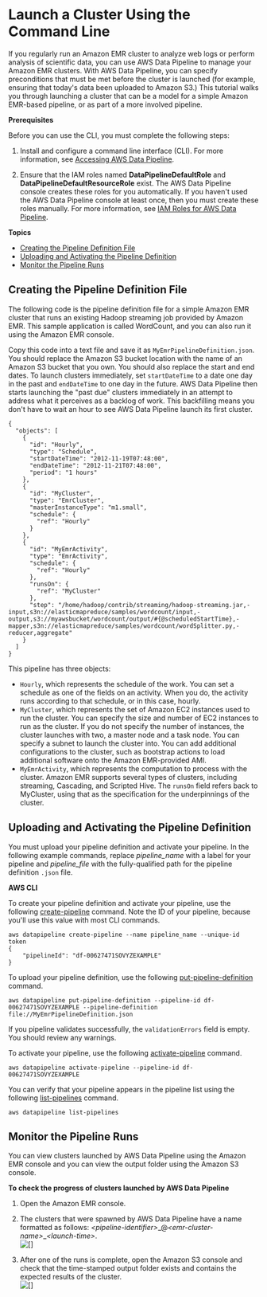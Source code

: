 # Launch a Cluster Using the Command Line<a name="dp-launch-emr-jobflow-cli"></a>

If you regularly run an Amazon EMR cluster to analyze web logs or perform analysis of scientific data, you can use AWS Data Pipeline to manage your Amazon EMR clusters\. With AWS Data Pipeline, you can specify preconditions that must be met before the cluster is launched \(for example, ensuring that today's data been uploaded to Amazon S3\.\) This tutorial walks you through launching a cluster that can be a model for a simple Amazon EMR\-based pipeline, or as part of a more involved pipeline\.

**Prerequisites**

Before you can use the CLI, you must complete the following steps:

1. Install and configure a command line interface \(CLI\)\. For more information, see [Accessing AWS Data Pipeline](what-is-datapipeline.md#accessing-datapipeline)\.

1. Ensure that the IAM roles named **DataPipelineDefaultRole** and **DataPipelineDefaultResourceRole** exist\. The AWS Data Pipeline console creates these roles for you automatically\. If you haven't used the AWS Data Pipeline console at least once, then you must create these roles manually\. For more information, see [IAM Roles for AWS Data Pipeline](dp-iam-roles.md)\.

**Topics**
+ [Creating the Pipeline Definition File](#streaming-cluster-json)
+ [Uploading and Activating the Pipeline Definition](#streaming-cluster-activate)
+ [Monitor the Pipeline Runs](#streaming-cluster-monitor)

## Creating the Pipeline Definition File<a name="streaming-cluster-json"></a>

The following code is the pipeline definition file for a simple Amazon EMR cluster that runs an existing Hadoop streaming job provided by Amazon EMR\. This sample application is called WordCount, and you can also run it using the Amazon EMR console\.

Copy this code into a text file and save it as `MyEmrPipelineDefinition.json`\. You should replace the Amazon S3 bucket location with the name of an Amazon S3 bucket that you own\. You should also replace the start and end dates\. To launch clusters immediately, set `startDateTime` to a date one day in the past and `endDateTime` to one day in the future\. AWS Data Pipeline then starts launching the "past due" clusters immediately in an attempt to address what it perceives as a backlog of work\. This backfilling means you don't have to wait an hour to see AWS Data Pipeline launch its first cluster\.

```
{
  "objects": [
    {
      "id": "Hourly",
      "type": "Schedule",
      "startDateTime": "2012-11-19T07:48:00",
      "endDateTime": "2012-11-21T07:48:00",
      "period": "1 hours"
    },
    {
      "id": "MyCluster",
      "type": "EmrCluster",
      "masterInstanceType": "m1.small",
      "schedule": {
        "ref": "Hourly"
      }
    },
    {
      "id": "MyEmrActivity",
      "type": "EmrActivity",
      "schedule": {
        "ref": "Hourly"
      },
      "runsOn": {
        "ref": "MyCluster"
      },
      "step": "/home/hadoop/contrib/streaming/hadoop-streaming.jar,-input,s3n://elasticmapreduce/samples/wordcount/input,-output,s3://myawsbucket/wordcount/output/#{@scheduledStartTime},-mapper,s3n://elasticmapreduce/samples/wordcount/wordSplitter.py,-reducer,aggregate"
    }
  ]
}
```

 This pipeline has three objects:
+  `Hourly`, which represents the schedule of the work\. You can set a schedule as one of the fields on an activity\. When you do, the activity runs according to that schedule, or in this case, hourly\. 
+  `MyCluster`, which represents the set of Amazon EC2 instances used to run the cluster\. You can specify the size and number of EC2 instances to run as the cluster\. If you do not specify the number of instances, the cluster launches with two, a master node and a task node\. You can specify a subnet to launch the cluster into\. You can add additional configurations to the cluster, such as bootstrap actions to load additional software onto the Amazon EMR\-provided AMI\. 
+  `MyEmrActivity`, which represents the computation to process with the cluster\. Amazon EMR supports several types of clusters, including streaming, Cascading, and Scripted Hive\. The `runsOn` field refers back to MyCluster, using that as the specification for the underpinnings of the cluster\.

## Uploading and Activating the Pipeline Definition<a name="streaming-cluster-activate"></a>

You must upload your pipeline definition and activate your pipeline\. In the following example commands, replace *pipeline\_name* with a label for your pipeline and *pipeline\_file* with the fully\-qualified path for the pipeline definition `.json` file\.

**AWS CLI**

To create your pipeline definition and activate your pipeline, use the following [create\-pipeline](https://docs.aws.amazon.com/cli/latest/reference/datapipeline/create-pipeline.html) command\. Note the ID of your pipeline, because you'll use this value with most CLI commands\.

```
aws datapipeline create-pipeline --name pipeline_name --unique-id token
{
    "pipelineId": "df-00627471SOVYZEXAMPLE"
}
```

To upload your pipeline definition, use the following [put\-pipeline\-definition](https://docs.aws.amazon.com/cli/latest/reference/datapipeline/put-pipeline-definition.html) command\.

```
aws datapipeline put-pipeline-definition --pipeline-id df-00627471SOVYZEXAMPLE --pipeline-definition file://MyEmrPipelineDefinition.json
```

If you pipeline validates successfully, the `validationErrors` field is empty\. You should review any warnings\.

To activate your pipeline, use the following [activate\-pipeline](https://docs.aws.amazon.com/cli/latest/reference/datapipeline/activate-pipeline.html) command\.

```
aws datapipeline activate-pipeline --pipeline-id df-00627471SOVYZEXAMPLE
```

You can verify that your pipeline appears in the pipeline list using the following [list\-pipelines](https://docs.aws.amazon.com/cli/latest/reference/datapipeline/list-pipelines.html) command\.

```
aws datapipeline list-pipelines
```

## Monitor the Pipeline Runs<a name="streaming-cluster-monitor"></a>

You can view clusters launched by AWS Data Pipeline using the Amazon EMR console and you can view the output folder using the Amazon S3 console\.

**To check the progress of clusters launched by AWS Data Pipeline**

1. Open the Amazon EMR console\.

1. The clusters that were spawned by AWS Data Pipeline have a name formatted as follows: *<pipeline\-identifier>*\_@*<emr\-cluster\-name>*\_*<launch\-time>*\.  
![\[\]](http://docs.aws.amazon.com/datapipeline/latest/DeveloperGuide/images/dp-emr-scenario-starting.png)

1. After one of the runs is complete, open the Amazon S3 console and check that the time\-stamped output folder exists and contains the expected results of the cluster\.  
![\[\]](http://docs.aws.amazon.com/datapipeline/latest/DeveloperGuide/images/dp-emr-scenario-output.png)